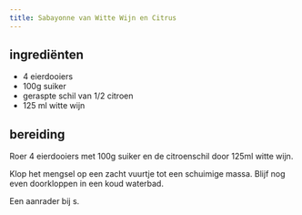 ```yaml
---
title: Sabayonne van Witte Wijn en Citrus
---
```


## ingrediënten
* 4 eierdooiers
* 100g suiker
* geraspte schil van 1/2 citroen
* 125 ml witte wijn

##  bereiding 
Roer 4 eierdooiers met 100g suiker en de citroenschil door 125ml witte wijn.

Klop het mengsel op een zacht vuurtje tot een schuimige massa. Blijf nog even doorkloppen in een koud waterbad.

Een aanrader bij s.

